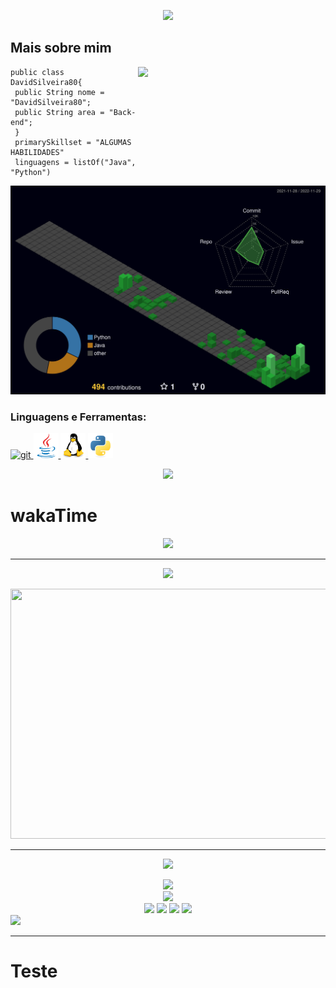 



<p align="center"> <a href="https://github.com/saadfareed"><img src="https://readme-typing-svg.herokuapp.com?lines=Bem-vindo;Stack:+Java+Python;POO;TDD&center=true&width=500&height=50"></a></p>


## Mais sobre mim


<img align="right" width="300" src="https://i2.wp.com/allhtaccess.info/wp-content/uploads/2018/03/programming.gif?fit=1281%2C716&ssl=1" />

```Java/Python
public class DavidSilveira80{
 public String nome = "DavidSilveira80";
 public String area = "Back-end";
 }
 primarySkillset = "ALGUMAS HABILIDADES"
 linguagens = listOf("Java", "Python") 
```

<!--START_SECTION:waka-->
<!--END_SECTION:waka-->

![](./profile-3d-contrib/profile-night-green.svg)



<h3 align="left">Linguagens e Ferramentas:</h3>
<p align="left"> <a href="https://git-scm.com/" target="_blank" rel="noreferrer"> <img src="https://www.vectorlogo.zone/logos/git-scm/git-scm-icon.svg" alt="git" width="40" height="40"/> </a> <a href="https://www.java.com" target="_blank" rel="noreferrer"> <img src="https://raw.githubusercontent.com/devicons/devicon/master/icons/java/java-original.svg" alt="java" width="40" height="40"/> </a> <a href="https://www.linux.org/" target="_blank" rel="noreferrer"> <img src="https://raw.githubusercontent.com/devicons/devicon/master/icons/linux/linux-original.svg" alt="linux" width="40" height="40"/> </a> <a href="https://www.python.org" target="_blank" rel="noreferrer"> <img src="https://raw.githubusercontent.com/devicons/devicon/master/icons/python/python-original.svg" alt="python" width="40" height="40"/> </a> </p>



<p align="center"> <a href="https://github.com/saadfareed"><img src="https://readme-typing-svg.herokuapp.com?lines=Minhas+Estatisticas&center=true&width=500&height=50"></a></p>


# wakaTime

<div align="center">
  
  <img src="https://github-readme-streak-stats.herokuapp.com/?user=DavidSilveira80&show_icons=true&theme=dark"/>
</div>

___

<p align="center"> <a href="https://github.com/saadfareed"><img src="https://readme-typing-svg.herokuapp.com?lines=Atividade+com+métricas+WakaTime&center=true&width=500&height=50"></a></p>

<div align="center">
  <img src="https://wakatime.com/share/@DavidSilveira80/d1624df1-cb2c-4736-bd52-eb218820ed1d.png" width="600" height="400"/>
</div>

___


<p align="center"> <a href="https://github.com/saadfareed"><img src="https://readme-typing-svg.herokuapp.com?lines=Contribuições+Gerais&center=true&width=500&height=50"></a></p>


<div align="center">
  <img src="https://github-readme-stats.vercel.app/api?username=DavidSilveira80&show_icons=true&theme=github_dark"/> 
</div>

<div align="center">
  <img src="https://github-readme-stats.vercel.app/api/top-langs/?username=Davidsilveira80&show_icons=true&theme=github_dark&langs_count=8"/>
</div>

<div align="center">
  <img src="http://github-profile-summary-cards.vercel.app/api/cards/most-commit-language?username=DavidSilveira80&theme=github_dark"/>
  <img src="http://github-profile-summary-cards.vercel.app/api/cards/repos-per-language?username=DavidSilveira80&theme=github_dark"/>
  <img src="http://github-profile-summary-cards.vercel.app/api/cards/stats?username=DavidSilveira80&theme=github_dark"/>
  <img src="http://github-profile-summary-cards.vercel.app/api/cards/productive-time?username=DavidSilveira80&theme=github_dark&gmtOffset=1"/>
</div>


<img src="https://activity-graph.herokuapp.com/graph?username=DavidSilveira80&bg_color=0f2d3d&color=1cadfb&line=1cadfb&point=1cadfb&area=true&hide_border=true">

___


# Teste



<!--START_SECTION:waka-->
<!--END_SECTION:waka-->

